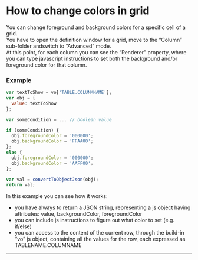 # How to change colors in grid

You can change foreground and background colors for a specific cell of a grid.  
You have to open the definition window for a grid, move to the “Column” sub-folder andswitch to “Advanced” mode.  
At this point, for each column you can see the “Renderer” property, where you can type javascript instructions to set both the background and/or foreground color for that column.

### Example

```js
var textToShow = vo['TABLE.COLUNMNAME'];
var obj = {
  value: textToShow
};

var someCondition = ... // boolean value

if (someCondition) {
  obj.foregroundColor = '000000';
  obj.backgroundColor = 'FFAA00';
};
else {
  obj.foregroundColor = '000000';
  obj.backgroundColor = 'AAFF00';
};

var val = convertToObjectJson(obj);
return val;
```

In this example you can see how it works:

* you have always to return a JSON string, representing a js object having attributes: value, backgroundColor, foregroundColor
* you can include js instructions to figure out what color to set \(e.g. if/else\)
* you can access to the content of the current row, through the build-in “vo” js object, containing all the values for the row, each expressed as TABLENAME.COLUMNAME

---



